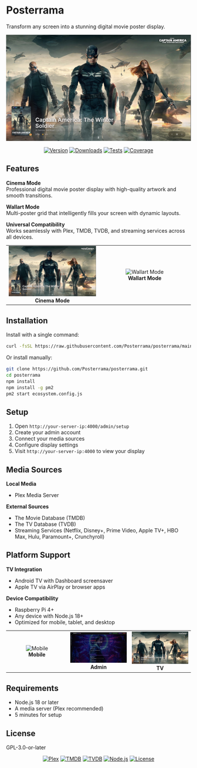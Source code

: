 # Posterrama

Transform any screen into a stunning digital movie poster display.

<div align="center">

<img src="./screenshots/screensaver.png" alt="Posterrama Cinema Display" width="600">

[![Version](https://img.shields.io/badge/version-1.9.0-blue.svg)](https://github.com/Posterrama/posterrama)
[![Downloads](https://img.shields.io/github/downloads/Posterrama/posterrama/total?style=flat&logo=github&label=Downloads&color=brightgreen)](https://github.com/Posterrama/posterrama/releases)
[![Tests](https://img.shields.io/badge/tests-681%20tests%20in%2047%20suites-brightgreen)](#testing)
[![Coverage](https://img.shields.io/badge/coverage-87.53%25-brightgreen)](#testing)

</div>

## Features

**Cinema Mode**  
Professional digital movie poster display with high-quality artwork and smooth transitions.

**Wallart Mode**  
Multi-poster grid that intelligently fills your screen with dynamic layouts.

**Universal Compatibility**  
Works seamlessly with Plex, TMDB, TVDB, and streaming services across all devices.

<div align="center">
<table>
<tr>
<td width="50%" align="center">
<img src="./screenshots/screensaver.png" alt="Cinema Mode" width="100%">
<br><strong>Cinema Mode</strong>
</td>
<td width="50%" align="center">
<img src="./screenshots/wallart.png" alt="Wallart Mode" width="100%">
<br><strong>Wallart Mode</strong>
</td>
</tr>
</table>
</div>

## Installation

Install with a single command:

```bash
curl -fsSL https://raw.githubusercontent.com/Posterrama/posterrama/main/install.sh | bash
```

Or install manually:

```bash
git clone https://github.com/Posterrama/posterrama.git
cd posterrama
npm install
npm install -g pm2
pm2 start ecosystem.config.js
```

## Setup

1. Open `http://your-server-ip:4000/admin/setup`
2. Create your admin account
3. Connect your media sources
4. Configure display settings
5. Visit `http://your-server-ip:4000` to view your display

## Media Sources

**Local Media**

- Plex Media Server

**External Sources**

- The Movie Database (TMDB)
- The TV Database (TVDB)
- Streaming Services (Netflix, Disney+, Prime Video, Apple TV+, HBO Max, Hulu, Paramount+, Crunchyroll)

## Platform Support

**TV Integration**

- Android TV with Dashboard screensaver
- Apple TV via AirPlay or browser apps

**Device Compatibility**

- Raspberry Pi 4+
- Any device with Node.js 18+
- Optimized for mobile, tablet, and desktop

<div align="center">
<table>
<tr>
<td width="33%" align="center">
<img src="./screenshots/mobile.png" alt="Mobile" width="150">
<br><strong>Mobile</strong>
</td>
<td width="33%" align="center">
<img src="./screenshots/admin.png" alt="Admin" width="200">
<br><strong>Admin</strong>
</td>
<td width="33%" align="center">
<img src="./screenshots/screensaver.png" alt="TV" width="200">
<br><strong>TV</strong>
</td>
</tr>
</table>
</div>

## Requirements

- Node.js 18 or later
- A media server (Plex recommended)
- 5 minutes for setup

## License

GPL-3.0-or-later

<div align="center">

[![Plex](https://img.shields.io/badge/Plex-Compatible-orange.svg)](https://www.plex.tv/)
[![TMDB](https://img.shields.io/badge/TMDB-Powered-blue.svg)](https://www.themoviedb.org/)
[![TVDB](https://img.shields.io/badge/TVDB-Powered-green.svg)](https://thetvdb.com/)
[![Node.js](https://img.shields.io/badge/node.js-%E2%89%A518.0.0-brightgreen)](https://nodejs.org/)
[![License](https://img.shields.io/badge/license-GPL--3.0--or--later-blue)](./LICENSE)

</div>
